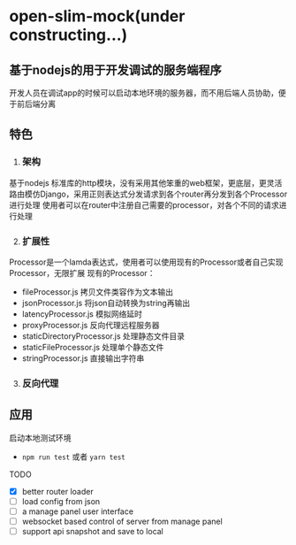 # open-slim-mock(under constructing...)



## 基于nodejs的用于开发调试的服务端程序

开发人员在调试app的时候可以启动本地环境的服务器，而不用后端人员协助，便于前后端分离

## 特色

  1. ### 架构
  基于nodejs 标准库的http模块，没有采用其他笨重的web框架，更底层，更灵活
  路由模仿Django，采用正则表达式分发请求到各个router再分发到各个Processor进行处理
  使用者可以在router中注册自己需要的processor，对各个不同的请求进行处理
  
  2. ### 扩展性
  Processor是一个lamda表达式，使用者可以使用现有的Processor或者自己实现Processor，无限扩展
  现有的Processor：
  *  fileProcessor.js 拷贝文件类容作为文本输出
  *  jsonProcessor.js 将json自动转换为string再输出
  *  latencyProcessor.js 模拟网络延时
  *  proxyProcessor.js 反向代理远程服务器
  *  staticDirectoryProcessor.js 处理静态文件目录
  *  staticFileProcessor.js 处理单个静态文件
  * stringProcessor.js 直接输出字符串
  
  3. ### 反向代理
   

## 应用

 启动本地测试环境
- `npm run test` 或者 `yarn test`





 TODO
 
 - [x] better router loader 
 - [ ] load config from json
 - [ ] a manage panel user interface
 - [ ] websocket based control of server from manage panel
 - [ ] support api snapshot and save to local
